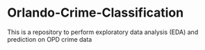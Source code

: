 # Orlando-Crime-Classification

This is a repository to perform exploratory data analysis (EDA) and prediction on OPD crime data
